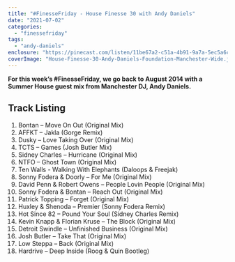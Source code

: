 ```yaml
---
title: "#FinesseFriday - House Finesse 30 with Andy Daniels"
date: "2021-07-02"
categories: 
  - "finessefriday"
tags: 
  - "andy-daniels"
enclosure: "https://pinecast.com/listen/11be67a2-c51a-4b91-9a7a-5ec5a6c60998.mp3 102647309 audio/mpeg "
coverImage: "House-Finesse-30-Andy-Daniels-Foundation-Manchester-Wide.jpg"
---
```


**For this week’s #FinesseFriday, we go back to August 2014 with a Summer House guest mix from Manchester DJ, Andy Daniels.**

## Track Listing

1. Bontan – Move On Out (Original Mix)
2. AFFKT – Jakla (Gorge Remix)
3. Dusky – Love Taking Over (Original Mix)
4. TCTS – Games (Josh Butler Mix)
5. Sidney Charles – Hurricane (Original Mix)
6. NTFO – Ghost Town (Original Mix)
7. Ten Walls - Walking With Elephants (Daloops & Freejak)
8. Sonny Fodera & Doorly – For Me (Original Mix)
9. David Penn & Robert Owens – People Lovin People (Original Mix)
10. Sonny Fodera & Bontan – Reach Out (Original Mix)
11. Patrick Topping – Forget (Original Mix)
12. Huxley & Shenoda – Premier (Sonny Fodera Remix)
13. Hot Since 82 – Pound Your Soul (Sidney Charles Remix)
14. Kevin Knapp & Florian Kruse – The Block (Original Mix)
15. Detroit Swindle – Unfinished Business (Original Mix)
16. Josh Butler – Take That (Original Mix)
17. Low Steppa – Back (Original Mix)
18. Hardrive – Deep Inside (Roog & Quin Bootleg)
